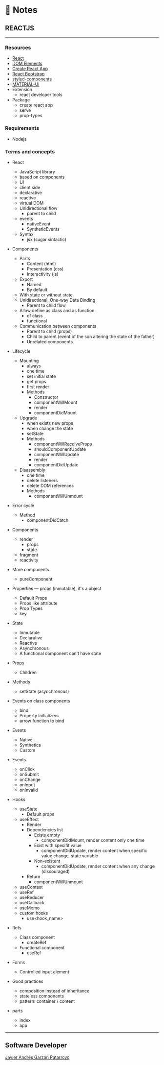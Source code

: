 # :memo: Notes
## REACTJS
- - -
### Resources
* [React](https://reactjs.org/)
* [DOM Elements](https://reactjs.org/docs/dom-elements.html)
* [Create React App](https://create-react-app.dev/)
* [React Bootstrap](https://react-bootstrap.github.io/)
* [styled-components](https://styled-components.com/)
* [MATERIAL-UI](https://material-ui.com/)
* Extension
  - react developer tools
* Package
  - create react app
  - serve
  - prop-types
### Requirements
* Nodejs
### Terms and concepts
* React
  - JavaScript library
  - based on components
  - UI
  - client side
  - declarative
  - reactive
  - virtual DOM
  * Unidirectional flow
    - parent to child
  * events
    - nativeEvent
    - SyntheticEvents
  * Syntax
    * jsx (sugar sintactic)

* Components
  * Parts
    - Content (html)
    - Presentation (css)
    - Interactivity (js)
  * Export
    - Named
    - By default
  * With state or without state
  * Unidirectional, One-way Data Binding
    - Parent to child flow
  * Allow define as class and as function
    - of class
    - functional
  * Communication between components
    - Parent to child (props)
    - Child to parent (event of the son altering the state of the father)
    - Unrelated components

* Lifecycle
  * Mounting
    - always
    - one time
    - set initial state
    - get props
    - first render
    * Methods
      - Constructor
      - componentWillMount
      - render
      - componentDidMount
  * Upgrade
    - when exists new props
    - when change the state
    - setState
    * Methods
      - componentWillReceiveProps
      - shouldComponentUpdate
      - componentWillUpdate
      - render
      - componentDidUpdate
  * Disassembly
    - one time
    - delete listeners
    - delete DOM references
    * Methods
      - componentWillUnmount
* Error cycle
  * Method
    - componentDidCatch

* Components
  * render
    - props
    - state 
  - fragment
  - reactivity

* More components
  - pureComponent

* Properties ― props (inmutable), it's a object
  - Default Props
  - Props like attribute
  - Prop Types
  - key

* State
  - Inmutable
  - Declarative
  - Reactive
  - Asynchronous
  - A functional component can't have state

* Props
  - Children

* Methods
  - setState (asynchronous)

* Events on class components
  - bind
  - Property Initializers
  - arrow function to bind

* Events
  - Native
  - Synthetics
  - Custom

* Events
  - onClick
  - onSubmit
  - onChange
  - onInput
  - onInvalid

* Hooks
  * useState
    - Default props
  * useEffect
    - Render
    * Dependencies list
      * Exists empty
        - componentDidMount, render content only one time
      * Exist with specifit value
        - componentDidUpdate, render content when specific value change, state variable
      * Non-existent
        - componentDidUpdate, render content when any change (discouraged)
    * Return
      - componentWillUnmount
  - useContext
  - useRef
  - useReducer
  - useCallback
  - useMemo
  * custom hooks
    - use<hook_name>

* Refs
  * Class component
    - createRef
  * Functional component
    - useRef

* Forms
  - Controlled input element

* Good practices
  - composition instead of inheritance
  - stateless components
  - pattern: container / content

* parts
  - index
  - app
- - -
## Software Developer
[Javier Andrés Garzón Patarroyo](https://javierandresgp.com)
